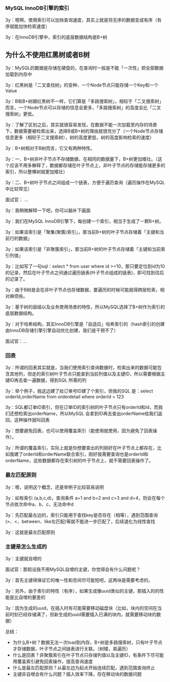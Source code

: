 ### MySQL InnoDB引擎的索引

3y：嗯啊，使用索引可以加快查询速度，其实上就是将无序的数据变成有序（有序就能加快检索速度）

3y：在InnoDB引擎中，索引的底层数据结构是B+树

## 为什么不使用红黑树或者B树

3y：MySQL的数据是存储在硬盘的，在查询时一般是不能「一次性」把全部数据加载到内存中

3y：红黑树是「二叉查找树」的变种，一个Node节点只能存储一个Key和一个Value

3y：B和B+树跟红黑树不一样，它们算是「多路搜索树」，相较于「二叉搜索树」而言，一个Node节点可以存储的信息会更多，「多路搜索树」的高度会比「二叉搜索树」更低。

3y：了解了区别之后，其实就很容易发现，在数据不能一次加载至内存的场景下，数据需要被检索出来，选择B或B+树的理由就很充分了（一个Node节点存储信息更多（相较于二叉搜索树），树的高度更低，树的高度影响检索的速度）

3y：B+树相对于B树而言，它又有两种特性。

3y：一、B+树非叶子节点不存储数据，在相同的数据量下，B+树更加矮壮。（这个应该不用多解释了，数据都存储在叶子节点上，非叶子节点的存储能存储更多的索引，所以整棵树就更加矮壮）

3y：二、B+树叶子节点之间组成一个链表，方便于遍历查询（遍历操作在MySQL中比较常见）

面试官： ...

3y：我稍微解释一下吧，你可以脑补下画面

3y：我们在MySQL InnoDB引擎下，每创建一个索引，相当于生成了一颗B+树。

3y：如果该索引是「聚集(聚簇)索引」，那当前B+树的叶子节点存储着「主键和当前行的数据」

3y：如果该索引是「非聚簇索引」，那当前B+树的叶子节点存储着「主键和当前索引列值」

3y：比如写了一句sql：select * from user where id >=10，那只要定位到id为10的记录，然后在叶子节点之间通过遍历链表(叶子节点组成的链表)，即可找到往后的记录了。

3y：由于B树是会在非叶子节点也存储数据，要遍历的时候可能就得跨层检索，相对麻烦些。

3y：基于树的层级以及业务使用场景的特性，所以MySQL选择了B+树作为索引的底层数据结构。

3y：对于哈希结构，其实InnoDB引擎是「自适应」哈希索引的（hash索引的创建由InnoDB存储引擎引擎自动优化创建，我们是干预不了）

面试官：...



### 回表

3y：所谓的回表其实就是，当我们使用索引查询数据时，检索出来的数据可能包含其他列，但走的索引树叶子节点只能查到当前列值以及主键ID，所以需要根据主键ID再去查一遍数据，得到SQL 所需的列

3y：举个例子，我这边建了给订单号ID建了个索引，但我的SQL 是：select orderId,orderName from orderdetail where orderId = 123

3y：SQL都订单ID索引，但在订单ID的索引树的叶子节点只有orderId和Id，而我们还想检索出orderName，所以MySQL 会拿到ID再去查出orderName给我们返回，这种操作就叫回表

3y：想要避免回表，也可以使用覆盖索引（能使用就使用，因为避免了回表操作）。

3y：所谓的覆盖索引，实际上就是你想要查出的列刚好在叶子节点上都存在，比如我建了orderId和orderName联合索引，刚好我需要查询也是orderId和orderName，这些数据都存在索引树的叶子节点上，就不需要回表操作了。



### 最左匹配原则

3y：嗯，说明这个概念，还是举例子比较容易说明

3y：如有索引 (a,b,c,d)，查询条件 a=1 and b=2 and c>3 and d=4，则会在每个节点依次命中a、b、c，无法命中d

3y：先匹配最左边的，索引只能用于查找key是否存在（相等），遇到范围查询 (>、<、between、like左匹配)等就不能进一步匹配了，后续退化为线性查找

3y：这就是最左匹配原则



### 主键是怎么生成的

3y：主键就自增的

面试官：那假设我不用MySQL自增的主键，你觉得会有什么问题呢？

3y：首先主键得保证它的唯一性和空间尽可能短吧，这两块是需要考虑的。

3y：另外，由于索引的特性（有序），如果生成像uuid类似的主键，那插入的的性能是比自增的要差的

3y：因为生成的uuid，在插入时有可能需要移动磁盘块（比如，块内的空间在当前时刻已经存储满了，但新生成的uuid需要插入已满的块内，就需要移动块的数据）





总结：

- 为什么B+树？数据无法一次load到内存，B+树是多路搜索树，只有叶子节点才存储数据，叶子节点之间链表进行关联。（树矮，易遍历）
- 什么是回表？非聚簇索引在叶子节点只存储列值以及主键ID，有条件下尽可能用覆盖索引避免回表操作，提高查询速度
- 什么是最左匹配原则？从最左边为起点开始连续匹配，遇到范围查询终止
- 主键非自增会有什么问题？插入效率下降，存在移动块的数据问题

